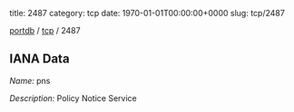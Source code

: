 title: 2487
category: tcp
date: 1970-01-01T00:00:00+0000
slug: tcp/2487

[portdb](/) / [tcp](/category/tcp.html) / 2487


## IANA Data

_Name:_ pns

_Description:_ Policy Notice Service

